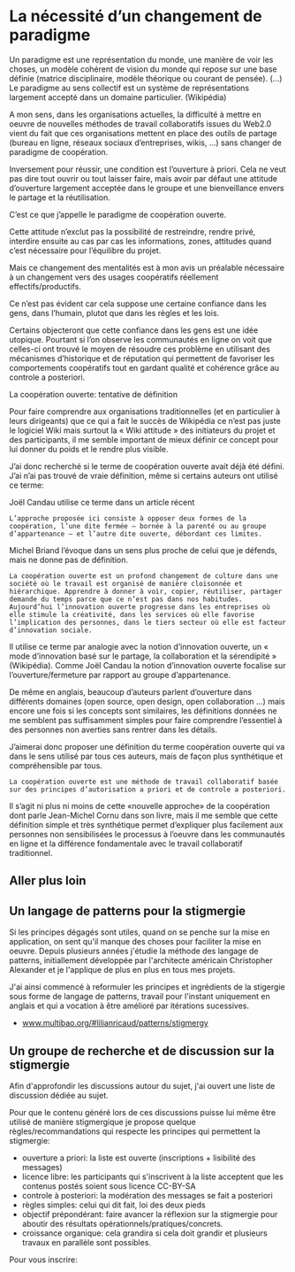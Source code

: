 # La nécessité d’un changement de paradigme

Un paradigme est une représentation du monde, une manière de voir les choses, un modèle cohérent de vision du monde qui repose sur une base définie (matrice disciplinaire, modèle théorique ou courant de pensée). (…) Le paradigme au sens collectif est un système de représentations largement accepté dans un domaine particulier. (Wikipédia)

A mon sens, dans les organisations actuelles, la difficulté à mettre en oeuvre de nouvelles méthodes de travail collaboratifs issues du Web2.0 vient du fait que ces organisations mettent en place des outils de partage (bureau en ligne, réseaux sociaux d’entreprises, wikis, …) sans changer de paradigme de coopération.

Inversement pour réussir, une condition est l’ouverture à priori. Cela ne veut pas dire tout ouvrir ou tout laisser faire, mais avoir par défaut une attitude d’ouverture largement acceptée dans le groupe et une bienveillance envers le partage et la réutilisation. 

C’est ce que j’appelle le paradigme de coopération ouverte.

Cette attitude n’exclut pas la possibilité de restreindre, rendre privé, interdire ensuite au cas par cas les informations, zones, attitudes quand c’est nécessaire pour l’équilibre du projet.

Mais ce changement des mentalités est à mon avis un préalable nécessaire à un changement vers des usages coopératifs réellement effectifs/productifs.

Ce n’est pas évident car cela suppose une certaine confiance dans les gens, dans l’humain, plutot que dans les règles et les lois.

Certains objecteront que cette confiance dans les gens est une idée utopique. Pourtant si l’on observe les communautés en ligne on voit que celles-ci ont trouvé le moyen de résoudre ces problème en utilisant des mécanismes d’historique et de réputation qui permettent de favoriser les comportements coopératifs tout en gardant qualité et cohérence grâce au controle a posteriori.

 
La coopération ouverte: tentative de définition

Pour faire comprendre aux organisations traditionnelles (et en particulier à leurs dirigeants) que ce qui a fait le succès de Wikipédia ce n’est pas juste le logiciel Wiki mais surtout la « Wiki attitude » des initiateurs du projet et des participants, il me semble important de mieux définir ce concept pour lui donner du poids et le rendre plus visible.

J’ai donc recherché si le terme de coopération ouverte avait déjà été défini. J’ai n’ai pas trouvé de vraie définition, même si certains auteurs ont utilisé ce terme:

Joël Candau utilise ce terme dans un article récent

    L’approche proposée ici consiste à opposer deux formes de la coopération, l’une dite fermée – bornée à la parenté ou au groupe d’appartenance – et l’autre dite ouverte, débordant ces limites.

Michel Briand l’évoque dans un sens plus proche de celui que je défends, mais ne donne pas de définition.

    La coopération ouverte est un profond changement de culture dans une société où le travail est organisé de manière cloisonnée et hiérarchique. Apprendre à donner à voir, copier, réutiliser, partager demande du temps parce que ce n’est pas dans nos habitudes. Aujourd’hui l’innovation ouverte progresse dans les entreprises où elle stimule la créativité, dans les services où elle favorise l’implication des personnes, dans le tiers secteur où elle est facteur d’innovation sociale.

Il utilise ce terme par analogie avec la notion d’innovation ouverte, un « mode d’innovation basé sur le partage, la collaboration et la sérendipité » (Wikipédia). Comme Joël Candau la notion d’innovation ouverte focalise sur l’ouverture/fermeture par rapport au groupe d’appartenance.

De même en anglais, beaucoup d’auteurs parlent d’ouverture dans différents domaines (open source, open design, open collaboration …) mais encore une fois si les concepts sont similaires, les définitions données ne me semblent pas suffisamment simples pour faire comprendre l’essentiel à des personnes non averties sans rentrer dans les détails.

J’aimerai donc proposer une définition du terme coopération ouverte qui va dans le sens utilisé par tous ces auteurs, mais de façon plus synthétique et compréhensible par tous.

    La coopération ouverte est une méthode de travail collaboratif basée sur des principes d’autorisation a priori et de controle a posteriori.

Il s’agit ni plus ni moins de cette «nouvelle approche» de la coopération dont parle Jean-Michel Cornu dans son livre, mais il me semble que cette définition simple et très synthétique permet d’expliquer plus facilement aux personnes non sensibilisées le processus à l’oeuvre dans les communautés en ligne et la différence fondamentale avec le travail collaboratif traditionnel.


## Aller plus loin

## Un langage de patterns pour la stigmergie

Si les principes dégagés sont utiles, quand on se penche sur la mise en application, on sent qu'il manque des choses pour faciliter la mise en oeuvre. Depuis plusieurs années j'étudie la méthode des langage de patterns, initiallement développée par l'architecte américain Christopher Alexander et je l'applique de plus en plus en tous mes projets.

J'ai ainsi commencé à reformuler les principes et ingrédients de la stigergie sous forme de langage de patterns, travail pour l'instant uniquement en anglais et qui a vocation à être amélioré par itérations sucessives.

- www.multibao.org/#lilianricaud/patterns/stigmergy


## Un groupe de recherche et de discussion sur la stigmergie

Afin d'approfondir les discussions autour du sujet, j'ai ouvert une liste de discussion dédiée au sujet.

Pour que le contenu généré lors de ces discussions puisse lui même être utilisé de manière stigmergique
je propose quelque règles/recommandations qui respecte les principes qui permettent la stigmergie:
- ouverture a priori: la liste est ouverte (inscriptions + lisibilité des messages)
- licence libre: les participants qui s'inscrivent à la liste acceptent que les contenus postés soient sous licence CC-BY-SA
- controle à posteriori: la modération des messages se fait a posteriori
- règles simples: celui qui dit fait, loi des deux pieds
- objectif prépondérant: faire avancer la réflexion sur la stigmergie pour aboutir des résultats opérationnels/pratiques/concrets.
- croissance organique: cela grandira si cela doit grandir et plusieurs travaux en parallèle sont possibles.

Pour vous inscrire: 
